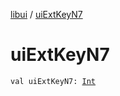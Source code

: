 [libui](index.md) / [uiExtKeyN7](./ui-ext-key-n7.md)

# uiExtKeyN7

`val uiExtKeyN7: `[`Int`](https://kotlinlang.org/api/latest/jvm/stdlib/kotlin/-int/index.html)